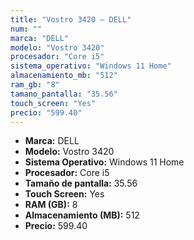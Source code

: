 ```yaml
---
title: "Vostro 3420 — DELL"
num: ""
marca: "DELL"
modelo: "Vostro 3420"
procesador: "Core i5"
sistema_operativo: "Windows 11 Home"
almacenamiento_mb: "512"
ram_gb: "8"
tamano_pantalla: "35.56"
touch_screen: "Yes"
precio: "599.40"
---
```

<ul>
<li><strong>Marca:</strong> DELL</li>
<li><strong>Modelo:</strong> Vostro 3420</li>
<li><strong>Sistema Operativo:</strong> Windows 11 Home</li>
<li><strong>Procesador:</strong> Core i5 </li>
<li><strong>Tamaño de pantalla:</strong> 35.56</li>
<li><strong>Touch Screen:</strong> Yes</li>
<li><strong>RAM (GB):</strong> 8</li>
<li><strong>Almacenamiento (MB):</strong> 512</li>
<li><strong>Precio:</strong> 599.40</li>
</ul>